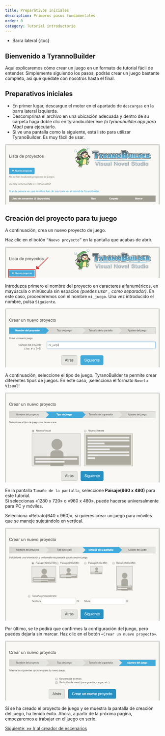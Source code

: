 ```yaml
---
title: Preparativos iniciales
description: Primeros pasos fundamentales
order: 0
category: Tutorial introductorio
---
```

* Barra lateral
{:toc}

## Bienvenido a TyrannoBuilder

Aquí explicaremos cómo crear un juego en un formato de tutorial fácil de entender. Simplemente siguiendo los pasos, podrás crear un juego bastante completo, así que quédate con nosotros hasta el final.

## Preparativos iniciales

- En primer lugar, descargue el motor en el apartado de `descargas` en la barra lateral izquierda.
- Descomprima el archivo en una ubicación adecuada y dentro de su carpeta haga doble clic en tyranobuilder.exe *(o tyranobuilder.app para Mac)* para ejecutarlo.
- Si ve una pantalla como la siguiente, está listo para utilizar TyranoBuilder. Es muy fácil de usar.

![sample](/assets/resources/images/starting-0.png)

## Creación del proyecto para tu juego

A continuación, crea un nuevo proyecto de juego.

Haz clic en el botón `“Nuevo proyecto”` en la pantalla que acabas de abrir.

![project creation](/assets/resources/images/starting-1.png)

Introduzca primero el nombre del proyecto en caracteres alfanuméricos, en mayúscula o minúscula sin espacios *(puedes usar _ como separador)*. En este caso, procederemos con el nombre `mi_juego`. Una vez introducido el nombre, pulsa `Siguiente`.

![project name](/assets/resources/images/starting-2.png)

A continuación, seleccione el tipo de juego. TyranoBuilder te permite crear diferentes tipos de juegos. En este caso, ¡selecciona el formato `Novela Visual`!

![project type](/assets/resources/images/starting-3.png)

En la pantalla `Tamaño de la pantalla`, seleccione **Paisaje(960 x 480)** para este tutorial.<br />
Si seleccionas «1280 x 720» o «960 x 480», puede hacerse universalmente para PC y móviles.

Selecciona «Retrato(640 x 960)», si quieres crear un juego para móviles que se maneje sujetándolo en vertical.

![project resolution](/assets/resources/images/starting-4.png)

Por último, se te pedirá que confirmes la configuración del juego, pero puedes dejarla sin marcar. Haz clic en el botón `«Crear un nuevo proyecto»`.

![project configuration](/assets/resources/images/starting-5.png)

Si se ha creado el proyecto de juego y se muestra la pantalla de creación del juego, ha tenido éxito. Ahora, a partir de la próxima página, empezaremos a trabajar en el juego en serio.

[Siguiente: »» Ir al creador de escenarios](/pages/scenario.html)